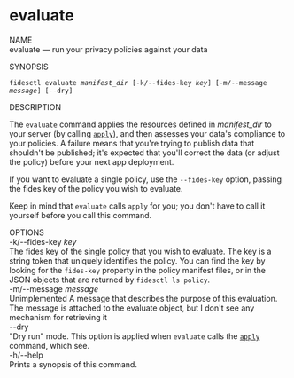 <div class="cli">
  <h1>evaluate</h1>
  <span class="label">NAME</span>

  <div class="content">
    <span class="mono">evaluate</span> &mdash; run your privacy policies against your data
  </div>

  <span class="label">SYNOPSIS</span>

  <div class="content">
    <pre><code>fidesctl evaluate <i>manifest_dir</i> [-k/--fides-key <i>key</i>] [-m/--message <i>message</i>] [--dry]</code></pre>
  </div>

  <span class="label">DESCRIPTION</span>

  <div class="content">
    The <code>evaluate</code> command applies the resources defined in <i>manifest_dir</i> to your server (by calling <a href="apply"><code>apply</code></a>), and then assesses your data's compliance to your policies. A failure means that you're trying to publish data that shouldn't be published; it's expected that you'll correct the data (or adjust the policy) before your next app deployment.
    <p>If you want to evaluate a single policy, use the <code>&#8209;&#8209;fides&#8209;key</code> option, passing the fides key of the policy you wish to evaluate.
    </p>
    <p>
      Keep in mind that <code>evaluate</code> calls <code>apply</code> for you; you don't have to call it yourself before you call this command.
    </p>
  </div>
  <span class="label">OPTIONS</span>
  <div class="content">
    <div class="mono">
      -k/--fides-key <i>key</i>
    </div>
    <div class="content">
      The fides key of the single policy that you wish to evaluate. The key is a string token that uniquely identifies the policy. You can find the key by looking for the <code>fides&#8209;key</code> property in the policy manifest files, or in the JSON objects that are returned by <code>fidesctl&nbsp;ls&nbsp;policy</code>. 
    </div>
  </div>

  <div class="content">
    <div class="mono">
      -m/--message <i>message</i>
    </div>
    <div class="content">
      <span class="tag">Unimplemented</span> A message that describes the purpose of this evaluation. <span class="comment">The message is attached to the evaluate object, but I don't see any mechanism for retrieving it</span>
    </div>
  </div>
  <div class="content">
    <div class="mono">
      --dry 
    </div>
    <div class="content">
      "Dry run" mode. This option is applied when <code>evaluate</code> calls the <a href="apply"><code>apply</code></a> command, which see.
    </div>
  </div>
  <div class="content">
    <div class="mono">
      -h/--help
    </div>
    <div class="content">
      Prints a synopsis of this command.
    </div>
  </div>
</div>

